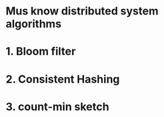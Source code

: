 # Mus know distributed system algorithms

# 1. Bloom filter

# 2. Consistent Hashing 

# 3. count-min sketch
